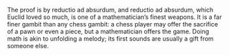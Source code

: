 The proof is by reductio ad absurdum, and reductio ad absurdum, which Euclid loved so much, is one of a mathematician’s finest weapons. It is a far finer gambit than any chess gambit: a chess player may offer the sacrifice of a pawn or even a piece, but a mathematician offers the game. 
Doing math is akin to unfolding a melody; its first sounds are usually a gift from someone else.